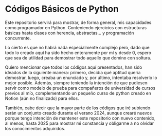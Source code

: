 # Códigos Básicos de Python

Este repositorio servirá para mostrar, de forma general, mis capacidades como programador en Python. Conteniendo ejercicios con estructuras básicas hasta clases con herencia, abstractas... y programación concurrente.

Lo cierto es que no habrá nada especialmente complejo pero, dado que todo lo creado aquí ha sido hecho enteramente por mí y desde 0, espero que sea de utilidad para demostrar todo aquello que domino con soltura.

Quiero mencionar que todos los códigos aquí presentados, han sido ideados de la siguiente manera: primero, decidía qué aptitud quería demostrar, luego, creaba un enunciado y, por último, intentaba resolverlo lo mejor posible.
Además, siempre teniendo la intención de que pudiesen servir como modelo de prueba para compañeros de universidad de cursos previos al mío, complementando un pequeño curso de python creado en Notion (aún no finalizado) para ellos.

También, cabe decir que la mayor parte de los códigos que iré subiendo serán un conjunto creado durante el verano 2024, aunque crearé nuevos porque tengo intención de mantener este repositorio con nuevo contenido, al menos, hasta 2025 para mostrar mi constancia y obligarme a no olvidar los conocimientos adquiridos.
